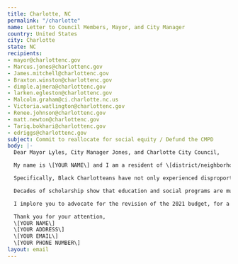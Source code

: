```yaml
---
title: Charlotte, NC
permalink: "/charlotte"
name: Letter to Council Members, Mayor, and City Manager
country: United States
city: Charlotte
state: NC
recipients:
- mayor@charlottenc.gov
- Marcus.jones@charlottenc.gov
- James.mitchell@charlottenc.gov
- Braxton.winston@charlottenc.gov
- dimple.ajmera@charlottenc.gov
- larken.egleston@charlottenc.gov
- Malcolm.graham@ci.charlotte.nc.us
- Victoria.watlington@charlottenc.gov
- Renee.johnson@charlottenc.gov
- matt.newton@charlottenc.gov
- Tariq.bokhari@charlottenc.gov
- edriggs@charlottenc.gov
subject: Commit to reallocate for social equity / Defund the CMPD
body: |-
  Dear Mayor Lyles, City Manager Jones, and Charlotte City Council,

  My name is \[YOUR NAME\] and I am a resident of \[district/neighborhood\]. I write to express my concern that status quo funding of the CMPD is wholly inappropriate at a time when Charlotte residents ravaged by the economic impacts of the COVID-19 pandemic are in urgent need—not of further policing and criminalization, but of meaningful reprioritization towards their social wellbeing.

  Specifically, Black Charlotteans have not only experienced disproportionate deaths from COVID-19, but have long been policed and incarcerated at rates far above their share of the population. The CMPD uses lethal force against Black residents over 3 times as often as white residents. Longstanding police tactics, as exemplified most recently by the violent repression of peaceful protests uptown, have been wrought against the interests of our city’s wellbeing. As such, a CMPD that siphons over 40% of the city’s general fund is unacceptable.

  Decades of scholarship show that education and social programs are much more effective at promoting safer communities than policing, and yet the city’s answer to every perceived problem has the continued expansion of the CMPD.

  I implore you to advocate for the revision of the 2021 budget, for a meaningful reduction in the proposed $290,200,000 allocated for policing from the general fund, and a reallocation of these funds towards housing, education, and targeted support for marginalized communities.

  Thank you for your attention,
  \[YOUR NAME\]
  \[YOUR ADDRESS\]
  \[YOUR EMAIL\]
  \[YOUR PHONE NUMBER\]
layout: email
---
```


